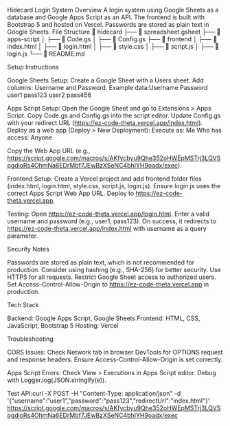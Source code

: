 Hidecard Login System
Overview
A login system using Google Sheets as a database and Google Apps Script as an API. The frontend is built with Bootstrap 5 and hosted on Vercel. Passwords are stored as plain text in Google Sheets.
File Structure
📁 hidecard
├── 📄 spreadsheet.gsheet
├── 📁 apps-script
│   ├── 📄 Code.gs
│   ├── 📄 Config.gs
├── 📁 frontend
│   ├── 📄 index.html
│   ├── 📄 login.html
│   ├── 📄 style.css
│   ├── 📄 script.js
│   ├── 📄 login.js
└── 📝 README.md

Setup Instructions

Google Sheets Setup:
Create a Google Sheet with a Users sheet.
Add columns: Username and Password.
Example data:Username   Password
user1      pass123
user2      pass456




Apps Script Setup:
Open the Google Sheet and go to Extensions > Apps Script.
Copy Code.gs and Config.gs into the script editor.
Update Config.gs with your redirect URL (https://ez-code-theta.vercel.app/index.html).
Deploy as a web app (Deploy > New Deployment):
Execute as: Me
Who has access: Anyone


Copy the Web App URL (e.g., https://script.google.com/macros/s/AKfycbyu9Qhe352oHWEpMSTrj3LQVSpgdioRs4OhmNa6EDrMbf7JEwBzXSeNC4bhIYH9oadx/exec).


Frontend Setup:
Create a Vercel project and add frontend folder files (index.html, login.html, style.css, script.js, login.js).
Ensure login.js uses the correct Apps Script Web App URL.
Deploy to https://ez-code-theta.vercel.app.


Testing:
Open https://ez-code-theta.vercel.app/login.html.
Enter a valid username and password (e.g., user1, pass123).
On success, it redirects to https://ez-code-theta.vercel.app/index.html with username as a query parameter.



Security Notes

Passwords are stored as plain text, which is not recommended for production. Consider using hashing (e.g., SHA-256) for better security.
Use HTTPS for all requests.
Restrict Google Sheet access to authorized users.
Set Access-Control-Allow-Origin to https://ez-code-theta.vercel.app in production.

Tech Stack

Backend: Google Apps Script, Google Sheets
Frontend: HTML, CSS, JavaScript, Bootstrap 5
Hosting: Vercel

Troubleshooting

CORS Issues:
Check Network tab in browser DevTools for OPTIONS request and response headers.
Ensure Access-Control-Allow-Origin is set correctly.


Apps Script Errors:
Check View > Executions in Apps Script editor.
Debug with Logger.log(JSON.stringify(e)).


Test API:curl -X POST -H "Content-Type: application/json" -d '{"username":"user1","password":"pass123","redirectUrl":"index.html"}' https://script.google.com/macros/s/AKfycbyu9Qhe352oHWEpMSTrj3LQVSpgdioRs4OhmNa6EDrMbf7JEwBzXSeNC4bhIYH9oadx/exec



